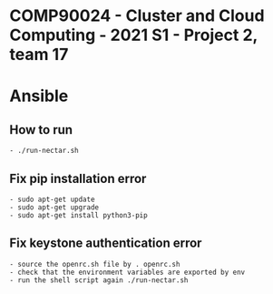 # COMP90024 - Cluster and Cloud Computing - 2021 S1 - Project 2, team 17

# Ansible
## How to run
    - ./run-nectar.sh

## Fix pip installation error
    - sudo apt-get update
    - sudo apt-get upgrade
    - sudo apt-get install python3-pip

## Fix keystone authentication error
    - source the openrc.sh file by . openrc.sh
    - check that the environment variables are exported by env
    - run the shell script again ./run-nectar.sh
